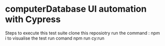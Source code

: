 # computerDatabase UI automation with Cypress

Steps to execute this test suite
clone this reposiotry 
run the command : npm i
to visualise the test 
run comand   npm run cy:run
